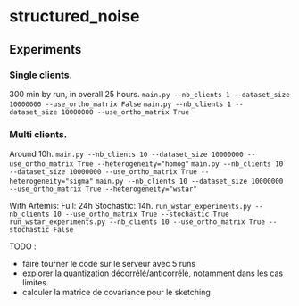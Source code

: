 
# structured_noise

## Experiments

### Single clients.
300 min by run, in overall 25 hours.
```main.py --nb_clients 1 --dataset_size 10000000 --use_ortho_matrix False```
```main.py --nb_clients 1 --dataset_size 10000000 --use_ortho_matrix True```

### Multi clients.
Around 10h.
```main.py --nb_clients 10 --dataset_size 10000000 --use_ortho_matrix True --heterogeneity="homog"```
```main.py --nb_clients 10 --dataset_size 10000000 --use_ortho_matrix True --heterogeneity="sigma"```
```main.py --nb_clients 10 --dataset_size 10000000 --use_ortho_matrix True --heterogeneity="wstar"```

With Artemis:
Full: 24h
Stochastic: 14h.
```run_wstar_experiments.py --nb_clients 10 --use_ortho_matrix True --stochastic True```
```run_wstar_experiments.py --nb_clients 10 --use_ortho_matrix True --stochastic False```

TODO :
- faire tourner le code sur le serveur avec 5 runs
- explorer la quantization décorrélé/anticorrélé, notamment dans les cas limites.
- calculer la matrice de covariance pour le sketching